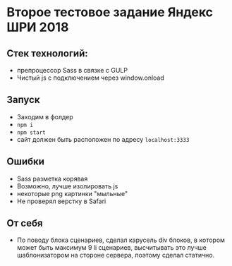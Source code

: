 # Второе тестовое задание Яндекс ШРИ 2018

## Стек технологий:
* препроцессор Sass в связке с GULP
* Чистый js с подключением через window.onload

## Запуск
* Заходим в фолдер
* ```npm i```
* ```npm start```
* сайт должен быть расположен по адресу ```localhost:3333```

## Ошибки
* Sass разметка корявая
* Возможно, лучше изолировать js
* некоторые png картинки "мыльные"
* Не проверял верстку в Safari

## От себя
* По поводу блока сценариев, сделал карусель div блоков, в котором может быть максимум 9 li сценариев, высчитывать это лучше шаблонизатором на стороне сервера, поэтому сделал статично.